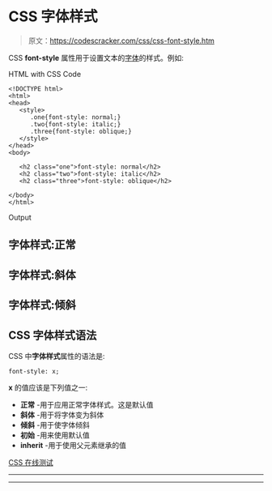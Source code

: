 # CSS 字体样式

> 原文：<https://codescracker.com/css/css-font-style.htm>

CSS **font-style** 属性用于设置文本的[字体](/css/css-fonts.htm)的样式。例如:

HTML with CSS Code

```
<!DOCTYPE html>
<html>
<head>
   <style>
      .one{font-style: normal;}
      .two{font-style: italic;}
      .three{font-style: oblique;}
   </style>
</head>
<body>

   <h2 class="one">font-style: normal</h2>
   <h2 class="two">font-style: italic</h2>
   <h2 class="three">font-style: oblique</h2>

</body>
</html>
```

Output

## 字体样式:正常

## 字体样式:斜体

## 字体样式:倾斜

## CSS 字体样式语法

CSS 中**字体样式**属性的语法是:

```
font-style: x;
```

**x** 的值应该是下列值之一:

*   **正常** -用于应用正常字体样式。这是默认值
*   **斜体** -用于将字体变为斜体
*   **倾斜** -用于使字体倾斜
*   **初始** -用来使用默认值
*   **inherit** -用于使用父元素继承的值

[CSS 在线测试](/exam/showtest.php?subid=5)

* * *

* * *